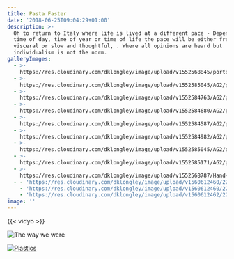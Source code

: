 ```yaml
---
title: Pasta Faster
date: '2018-06-25T09:04:29+01:00'
description: >-
  Oh to return to Italy where life is lived at a different pace - Depending on
  time of day, time of year or time of life the pace will be either frenetic and
  visceral or slow and thoughtful, . Where all opinions are heard but
  individualism is not the norm.
galleryImages:
  - >-
    https://res.cloudinary.com/dklongley/image/upload/v1552568845/portofino-italy-sea-coast-houses.jpg
  - >-
    https://res.cloudinary.com/dklongley/image/upload/v1552585045/AG2/portofino6.jpg
  - >-
    https://res.cloudinary.com/dklongley/image/upload/v1552584763/AG2/portofino4.jpg
  - >-
    https://res.cloudinary.com/dklongley/image/upload/v1552584680/AG2/portofino3.jpg
  - >-
    https://res.cloudinary.com/dklongley/image/upload/v1552584587/AG2/portofino2.jpg
  - >-
    https://res.cloudinary.com/dklongley/image/upload/v1552584982/AG2/portofino5.jpg
  - >-
    https://res.cloudinary.com/dklongley/image/upload/v1552585045/AG2/portofino6.jpg
  - >-
    https://res.cloudinary.com/dklongley/image/upload/v1552585171/AG2/portofino7.jpg
  - >-
    https://res.cloudinary.com/dklongley/image/upload/v1552568787/Hand-Luggage-Only-8-5.jpg
  - - 'https://res.cloudinary.com/dklongley/image/upload/v1560612460/2292/2.jpg'
    - 'https://res.cloudinary.com/dklongley/image/upload/v1560612460/2292/6.jpg'
    - 'https://res.cloudinary.com/dklongley/image/upload/v1560612462/2292/9b.jpg'
image: ''
---
```

{{< vidyo >}}


![The way we were](https://res.cloudinary.com/dklongley/image/upload/v1552594911/AG2/marksmob.jpg)



[![Plastics](https://res.cloudinary.com/dklongley/image/upload/w_240,q_auto,f_auto/v1561111721/plastics.jpg)](https://res.cloudinary.com/dklongley/image/upload/v1561111721/plastics.pdf)

